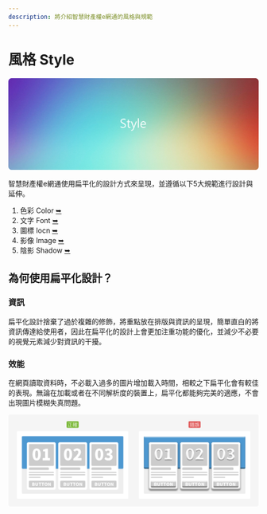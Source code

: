 ```yaml
---
description: 將介紹智慧財產權e網通的風格與規範
---
```


# 風格 Style

![](../.gitbook/assets/style_banner.png)

智慧財產權e網通使用扁平化的設計方式來呈現，並遵循以下5大規範進行設計與延伸。

1. 色彩 Color [➥](se-cai-color.md)
2. 文字 Font [➥](wen-zi-font.md)
3. 圖標 Iocn [➥](tu-biao-icon.md)
4. 影像 Image [➥](ying-xiang-photo.md)
5. 陰影 Shadow [➥](yin-ying-shadow.md)

## 為何使用扁平化設計？

### 資訊

扁平化設計捨棄了過於複雜的修飾，將重點放在排版與資訊的呈現，簡單直白的將資訊傳達給使用者，因此在扁平化的設計上會更加注重功能的優化，並減少不必要的視覺元素減少對資訊的干擾。

### 效能

在網頁讀取資料時，不必載入過多的圖片增加載入時間，相較之下扁平化會有較佳的表現。無論在加載或者在不同解析度的裝置上，扁平化都能夠完美的適應，不會出現圖片模糊失真問題。

![](../.gitbook/assets/style_image.png)

